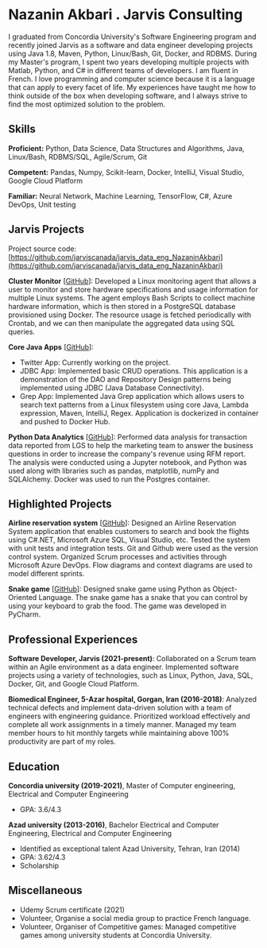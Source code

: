 # Nazanin Akbari . Jarvis Consulting

I graduated from Concordia University's Software Engineering program and recently joined Jarvis as a software and data engineer developing projects using Java 1.8, Maven, Python, Linux/Bash, Git, Docker, and RDBMS. During my Master's program, I spent two years developing multiple projects with Matlab, Python, and C# in different teams of developers. I am fluent in French. I love programming and computer science because it is a language that can apply to every facet of life. My experiences have taught me how to think outside of the box when developing software, and I always strive to find the most optimized solution to the problem.

## Skills

**Proficient:** Python, Data Science, Data Structures and Algorithms, Java, Linux/Bash, RDBMS/SQL, Agile/Scrum, Git

**Competent:** Pandas, Numpy, Scikit-learn, Docker, IntelliJ, Visual Studio, Google Cloud Platform

**Familiar:** Neural Network, Machine Learning, TensorFlow, C#, Azure DevOps, Unit testing

## Jarvis Projects

Project source code: [https://github.com/jarviscanada/jarvis_data_eng_NazaninAkbari](https://github.com/jarviscanada/jarvis_data_eng_NazaninAkbari)


**Cluster Monitor** [[GitHub](https://github.com/jarviscanada/jarvis_data_eng_NazaninAkbari/tree/masterhttps://github.com/jarviscanada/jarvis_data_eng_NazaninAkbari/tree/master/linux_sql)]: Developed a Linux monitoring agent that allows a user to monitor and store hardware specifications and usage information for multiple Linux systems. The agent employs Bash Scripts to collect machine hardware information, which is then stored in a PostgreSQL database provisioned using Docker. The resource usage is fetched periodically with Crontab, and we can then manipulate the aggregated data using SQL queries.

**Core Java Apps** [[GitHub](https://github.com/jarviscanada/jarvis_data_eng_NazaninAkbari/tree/masterhttps://github.com/jarviscanada/jarvis_data_eng_NazaninAkbari/tree/master/core_java)]:
      
  -  Twitter App: Currently working on the project.
  -  JDBC App: Implemented basic CRUD operations. This application is a demonstration of the DAO and Repository Design patterns being implemented using JDBC (Java Database Connectivity).
  - Grep App: Implemented Java Grep application which allows users to search text patterns from a Linux filesystem using core Java, Lambda expression, Maven, IntelliJ, Regex. Application is dockerized in container and pushed to Docker Hub.

**Python Data Analytics** [[GitHub](https://github.com/jarviscanada/jarvis_data_eng_NazaninAkbari/tree/masterhttps://github.com/jarviscanada/jarvis_data_eng_NazaninAkbari/tree/master/python_data_analytics)]: Performed data analysis for transaction data reported from LGS to help the marketing team to answer the business questions in order to increase the company's revenue using RFM report. The analysis were conducted using a Jupyter notebook, and Python was used along with libraries such as pandas, matplotlib, numPy and SQLAlchemy. Docker was used to run the Postgres container.


## Highlighted Projects
**Airline reservation system** [[GitHub](https://github.com/Na-zi/Projects/tree/main/airline-reservation)]: Designed an Airline Reservation System application that enables customers to search and book the flights using C#.NET, Microsoft Azure SQL, Visual Studio, etc. Tested the system with unit tests and integration tests. Git and Github were used as the version control system. Organized Scrum processes and activities through Microsoft Azure DevOps. Flow diagrams and context diagrams are used to model different sprints.

**Snake game** [[GitHub](https://github.com/Na-zi/Projects/tree/main/snake_game)]: Designed snake game using Python as Object-Oriented Language. The snake game has a snake that you can control by using your keyboard to grab the food. The game was developed in PyCharm.


## Professional Experiences

**Software Developer, Jarvis (2021-present)**: Collaborated on a Scrum team within an Agile environment as a data engineer. Implemented software projects using a variety of technologies, such as Linux, Python, Java, SQL, Docker, Git, and Google Cloud Platform.

**Biomedical Engineer, 5-Azar hospital, Gorgan, Iran (2016-2018)**: Analyzed technical defects and implement data-driven solution with a team of engineers with engineering guidance. Prioritized workload effectively and complete all work assignments in a timely manner. Managed my team member hours to hit monthly targets while maintaining above 100% productivity are part of my roles.


## Education
**Concordia university (2019-2021)**, Master of Computer engineering, Electrical and Computer Engineering
- GPA: 3.6/4.3

**Azad university (2013-2016)**, Bachelor Electrical and Computer Engineering, Electrical and Computer Engineering
- Identified as exceptional talent Azad University, Tehran, Iran (2014)
- GPA: 3.62/4.3
- Scholarship


## Miscellaneous
- Udemy Scrum certificate (2021)
- Volunteer, Organise a social media group to practice French language.
- Volunteer, Organiser of Competitive games: Managed competitive games among university students at Concordia University.
